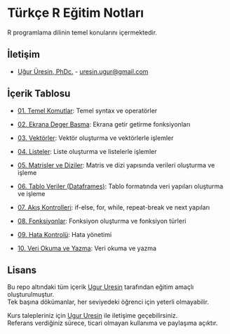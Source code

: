 # Türkçe R Eğitim Notları
R programlama dilinin temel konularını içermektedir.  

## İletişim
* [Uğur Üresin, PhDc.](https://github.com/ugururesin) - [uresin.ugur@gmail.com](mailto:uresin.ugur@gmail.com)

## İçerik Tablosu

* [01. Temel Komutlar](https://github.com/ugururesin/Turkce-R-Egitimi/blob/main/01_R_Temel_Komutlar.R): Temel syntax ve operatörler  

* [02. Ekrana Deger Basma](https://github.com/ugururesin/Turkce-R-Egitimi/blob/main/02_R_Ekrana_Deger_Basma.R): Ekrana getir getirme fonksiyonları

* [03. Vektörler](https://github.com/ugururesin/Turkce-R-Egitimi/blob/main/03_R_Vektorler.R): Vektör oluşturma ve vektörlerle işlemler  

* [04. Listeler](https://github.com/ugururesin/Turkce-R-Egitimi/blob/main/04_R_Listeler.R): Liste oluşturma ve listelerle işlemler  

* [05. Matrisler ve Diziler](https://github.com/ugururesin/Turkce-R-Egitimi/blob/main/05_R_Matrisler_ve_Diziler.R): Matris ve dizi yapısında verileri oluşturma ve işleme  

* [06. Tablo Veriler (Dataframes)](https://github.com/ugururesin/Turkce-R-Egitimi/blob/main/06_R_Tablo_Veriler.R): Tablo formatında veri yapıları oluşturma ve işleme  

* [07. Akış Kontrolleri](https://github.com/ugururesin/Turkce-R-Egitimi/blob/main/07_R_Kontrol_Ifadeleri.R): if-else, for, while, repeat-break ve next yapıları  

* [08. Fonksiyonlar](https://github.com/ugururesin/Turkce-R-Egitimi/blob/main/08_R_Fonksiyonlar.R): Fonksiyon oluşturma ve fonksiyon türleri

* [09. Hata Kontrolü](https://github.com/ugururesin/Turkce-R-Egitimi/blob/main/09_R_Hata_Kontrolu.R): Hata yönetimi

* [10. Veri Okuma ve Yazma](https://github.com/ugururesin/Turkce-R-Egitimi/blob/main/10_R_Veri_Okuma_ve_Yazma.R): Veri okuma ve yazma


## Lisans
Bu repo altındaki tüm içerik [Ugur Uresin](mailto:uresin.ugur@gmail.com) tarafından eğitim amaçlı oluşturulmuştur.  
Tek başına dökümanlar, her seviyedeki öğrenci için yeterli olmayabilir.  

Kurs talepleriniz için [Ugur Uresin](mailto:uresin.ugur@gmail.com) ile iletişime geçebilirsiniz.  
Referans verdiğiniz sürece, ticari olmayan kullanıma ve paylaşıma açıktır.  